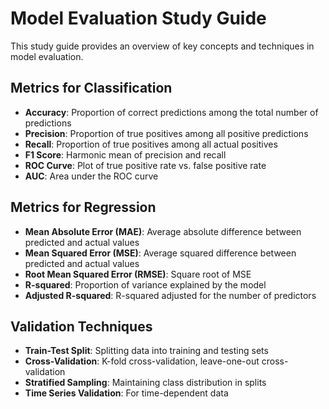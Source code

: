 # Model Evaluation Study Guide

This study guide provides an overview of key concepts and techniques in model evaluation.

## Metrics for Classification

- **Accuracy**: Proportion of correct predictions among the total number of predictions
- **Precision**: Proportion of true positives among all positive predictions
- **Recall**: Proportion of true positives among all actual positives
- **F1 Score**: Harmonic mean of precision and recall
- **ROC Curve**: Plot of true positive rate vs. false positive rate
- **AUC**: Area under the ROC curve

## Metrics for Regression

- **Mean Absolute Error (MAE)**: Average absolute difference between predicted and actual values
- **Mean Squared Error (MSE)**: Average squared difference between predicted and actual values
- **Root Mean Squared Error (RMSE)**: Square root of MSE
- **R-squared**: Proportion of variance explained by the model
- **Adjusted R-squared**: R-squared adjusted for the number of predictors

## Validation Techniques

- **Train-Test Split**: Splitting data into training and testing sets
- **Cross-Validation**: K-fold cross-validation, leave-one-out cross-validation
- **Stratified Sampling**: Maintaining class distribution in splits
- **Time Series Validation**: For time-dependent data
